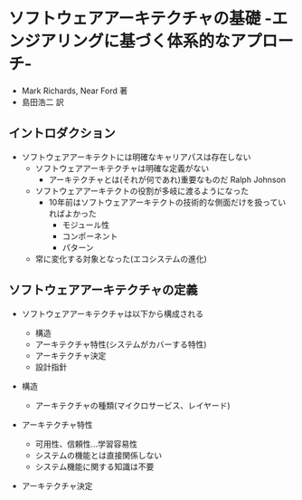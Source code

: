 # ソフトウェアアーキテクチャの基礎 -エンジアリングに基づく体系的なアプローチ-
- Mark Richards, Near Ford 著
- 島田浩二 訳

## イントロダクション
- ソフトウェアアーキテクトには明確なキャリアパスは存在しない
  - ソフトウェアアーキテクチャは明確な定義がない
    - アーキテクチャとは(それが何であれ)重要なものだ Ralph Johnson
  - ソフトウェアアーキテクトの役割が多岐に渡るようになった
    - 10年前はソフトウェアアーキテクトの技術的な側面だけを扱っていればよかった
      - モジュール性
      - コンポーネント
      - パターン
  - 常に変化する対象となった(エコシステムの進化)

## ソフトウェアアーキテクチャの定義
- ソフトウェアアーキテクチャは以下から構成される
  - 構造
  - アーキテクチャ特性(システムがカバーする特性)
  - アーキテクチャ決定
  - 設計指針

- 構造
  - アーキテクチャの種類(マイクロサービス、レイヤード)

- アーキテクチャ特性
  - 可用性、信頼性...学習容易性
  - システムの機能とは直接関係しない
  - システム機能に関する知識は不要

- アーキテクチャ決定
